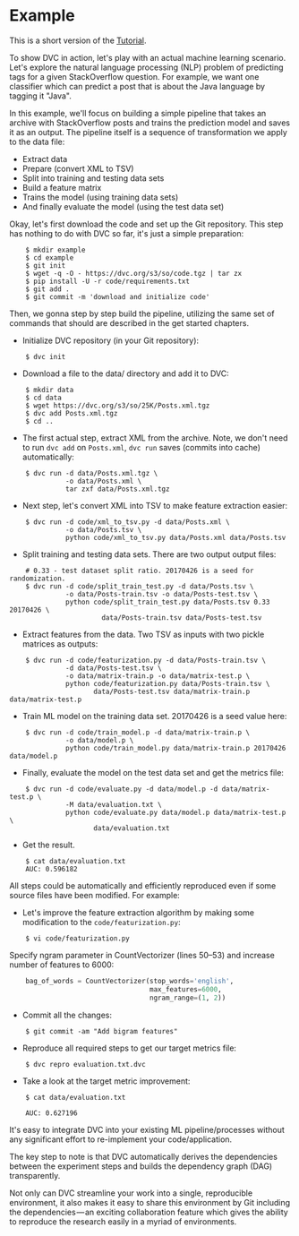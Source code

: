 # Example

This is a short version of the [Tutorial](/doc/tutorial).

To show DVC in action, let's play with an actual machine learning scenario.
Let's explore the natural language processing (NLP) problem of predicting tags
for a given StackOverflow question. For example, we want one classifier which
can predict a post that is about the Java language by tagging it "Java".

In this example, we'll focus on building a simple pipeline that takes an archive
with StackOverflow posts and trains the prediction model and saves it as an
output. The pipeline itself is a sequence of transformation we apply to the data
file:

* Extract data
* Prepare (convert XML to TSV)
* Split into training and testing data sets
* Build a feature matrix
* Trains the model (using training data sets)
* And finally evaluate the model (using the test data set)

Okay, let's first download the code and set up the Git repository. This step has
nothing to do with DVC so far, it's just a simple preparation:

```dvc
    $ mkdir example
    $ cd example
    $ git init
    $ wget -q -O - https://dvc.org/s3/so/code.tgz | tar zx
    $ pip install -U -r code/requirements.txt
    $ git add .
    $ git commit -m 'download and initialize code'
```

Then, we gonna step by step build the pipeline, utilizing the same set of
commands that should are described in the get started chapters.

* Initialize DVC repository (in your Git repository):

```dvc
    $ dvc init
```

* Download a file to the data/ directory and add it to DVC:

```dvc
    $ mkdir data
    $ cd data
    $ wget https://dvc.org/s3/so/25K/Posts.xml.tgz
    $ dvc add Posts.xml.tgz
    $ cd ..
```

* The first actual step, extract XML from the archive. Note, we don't need to
run `dvc add` on `Posts.xml`, `dvc run` saves (commits into cache)
automatically:

```dvc
    $ dvc run -d data/Posts.xml.tgz \
              -o data/Posts.xml \
              tar zxf data/Posts.xml.tgz
```

* Next step, let's convert XML into TSV to make feature extraction easier:

```dvc
    $ dvc run -d code/xml_to_tsv.py -d data/Posts.xml \
              -o data/Posts.tsv \
              python code/xml_to_tsv.py data/Posts.xml data/Posts.tsv
```

* Split training and testing data sets. There are two output output files:

```dvc
    # 0.33 - test dataset split ratio. 20170426 is a seed for randomization.
    $ dvc run -d code/split_train_test.py -d data/Posts.tsv \
              -o data/Posts-train.tsv -o data/Posts-test.tsv \
              python code/split_train_test.py data/Posts.tsv 0.33 20170426 \
                       data/Posts-train.tsv data/Posts-test.tsv
```

* Extract features from the data. Two TSV as inputs with two pickle matrices as
outputs:

```dvc
    $ dvc run -d code/featurization.py -d data/Posts-train.tsv \
              -d data/Posts-test.tsv \
              -o data/matrix-train.p -o data/matrix-test.p \
              python code/featurization.py data/Posts-train.tsv \
                     data/Posts-test.tsv data/matrix-train.p data/matrix-test.p
```

* Train ML model on the training data set. 20170426 is a seed value here:

```dvc
    $ dvc run -d code/train_model.p -d data/matrix-train.p \
              -o data/model.p \
              python code/train_model.py data/matrix-train.p 20170426 data/model.p
```

* Finally, evaluate the model on the test data set and get the metrics file:

```dvc
    $ dvc run -d code/evaluate.py -d data/model.p -d data/matrix-test.p \
              -M data/evaluation.txt \
              python code/evaluate.py data/model.p data/matrix-test.p \
	                 data/evaluation.txt
```

* Get the result.

```dvc
    $ cat data/evaluation.txt
    AUC: 0.596182
```

All steps could be automatically and efficiently reproduced even if some source
files have been modified. For example:

* Let's improve the feature extraction algorithm by making some modification to
the `code/featurization.py`:

```dvc
    $ vi code/featurization.py
```

Specify ngram parameter in CountVectorizer (lines 50–53) and increase number of
features to 6000:

```python
    bag_of_words = CountVectorizer(stop_words='english',
                                   max_features=6000,
                                   ngram_range=(1, 2))
```

* Commit all the changes:

```dvc
    $ git commit -am "Add bigram features"
```

* Reproduce all required steps to get our target metrics file:

```dvc
    $ dvc repro evaluation.txt.dvc
```

* Take a look at the target metric improvement:

```dvc
    $ cat data/evaluation.txt

    AUC: 0.627196
```

It's easy to integrate DVC into your existing ML pipeline/processes without any
significant effort to re-implement your code/application.

The key step to note is that DVC automatically derives the dependencies between
the experiment steps and builds the dependency graph (DAG) transparently.

Not only can DVC streamline your work into a single, reproducible environment,
it also makes it easy to share this environment by Git including the
dependencies — an exciting collaboration feature which gives the ability to
reproduce the research easily in a myriad of environments.
